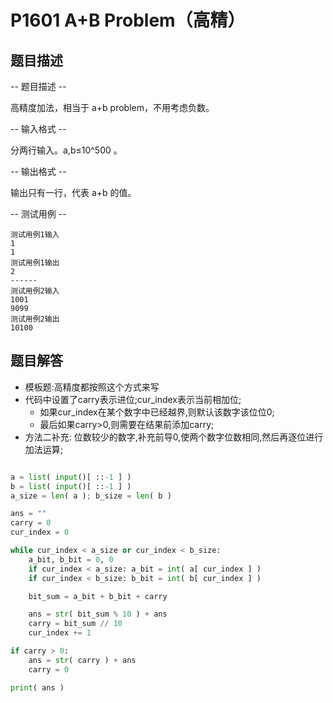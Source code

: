 # P1601 A+B Problem（高精）

## 题目描述

-- 题目描述 --

高精度加法，相当于 a+b problem，不用考虑负数。

-- 输入格式 --

分两行输入。a,b≤10^500 。

-- 输出格式 --

输出只有一行，代表 a+b 的值。

-- 测试用例 --

```
测试用例1输入
1
1
测试用例1输出
2
------
测试用例2输入
1001
9099
测试用例2输出
10100
```

## 题目解答

- 模板题:高精度都按照这个方式来写
- 代码中设置了carry表示进位;cur_index表示当前相加位;
    - 如果cur_index在某个数字中已经越界,则默认该数字该位位0;
    - 最后如果carry>0,则需要在结果前添加carry;
- 方法二补充: 位数较少的数字,补充前导0,使两个数字位数相同,然后再逐位进行加法运算;

```python

a = list( input()[ ::-1 ] )
b = list( input()[ ::-1 ] )
a_size = len( a ); b_size = len( b )

ans = ""
carry = 0
cur_index = 0

while cur_index < a_size or cur_index < b_size:
    a_bit, b_bit = 0, 0
    if cur_index < a_size: a_bit = int( a[ cur_index ] )
    if cur_index < b_size: b_bit = int( b[ cur_index ] )

    bit_sum = a_bit + b_bit + carry

    ans = str( bit_sum % 10 ) + ans
    carry = bit_sum // 10
    cur_index += 1

if carry > 0:
    ans = str( carry ) + ans
    carry = 0

print( ans )
```
